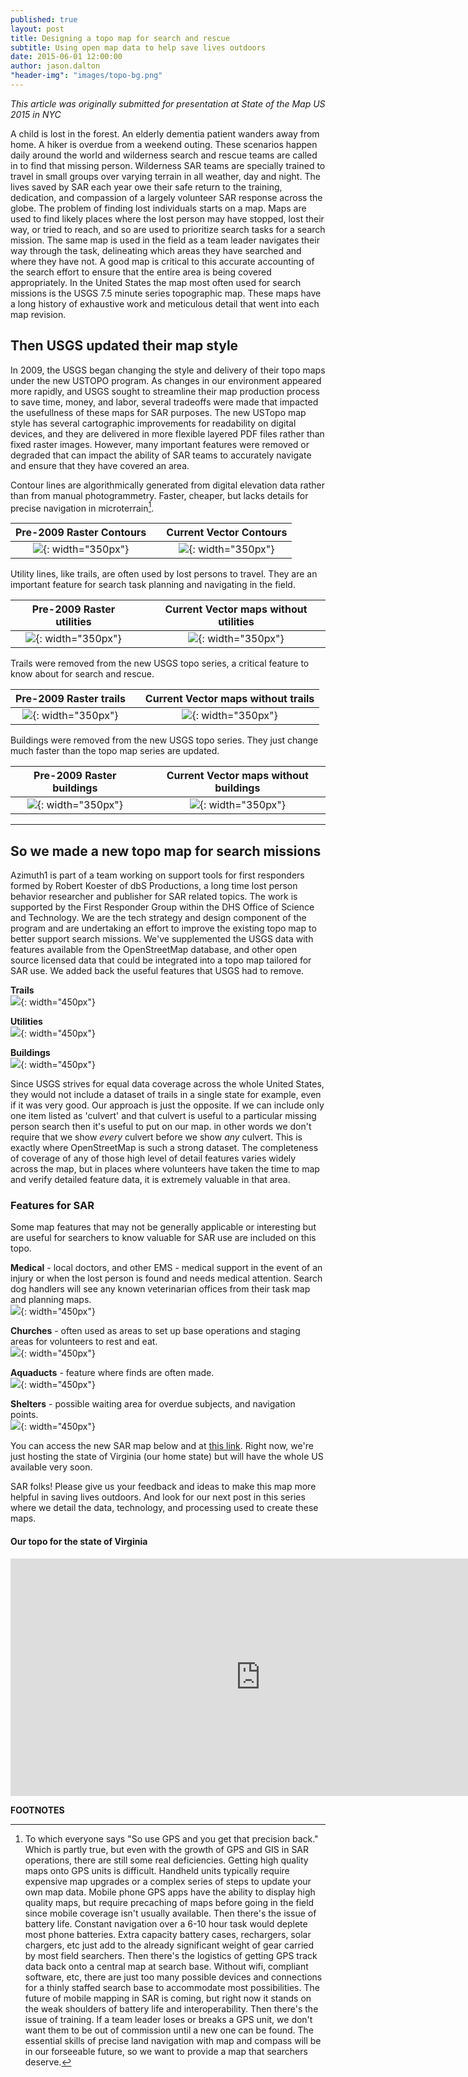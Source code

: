 ```yaml
---
published: true
layout: post
title: Designing a topo map for search and rescue
subtitle: Using open map data to help save lives outdoors
date: 2015-06-01 12:00:00
author: jason.dalton
"header-img": "images/topo-bg.png"
---
```



_This article was originally submitted for presentation at State of the Map US 2015 in NYC_

A child is lost in the forest.  An elderly dementia patient wanders away from home.  A hiker is overdue from a weekend outing.  These scenarios happen daily around the world and wilderness search and rescue teams are called in to find that missing person.  Wilderness SAR teams are specially trained to travel in small groups over varying terrain in all weather, day and night. The lives saved by SAR each year owe their safe return to the training, dedication, and compassion of a largely volunteer SAR response across the globe.  The problem of finding lost individuals starts on a map.  Maps are used to find likely places where the lost person may have stopped, lost their way, or tried to reach, and so are used to prioritize search tasks for a search mission.  The same map is used in the field as a team leader navigates their way through the task, delineating which areas they have searched and where they have not.  A good map is critical to this accurate accounting of the search effort to ensure that the entire area is being covered appropriately. In the United States the map most often used for search missions is the USGS 7.5 minute series topographic map.  These maps have a long history of exhaustive work and meticulous detail that went into each map revision.    

## Then USGS updated their map style

In 2009, the USGS began changing the style and delivery of their topo maps under the new USTOPO program.  As changes in our environment appeared more rapidly, and USGS sought to streamline their map production process to save time, money, and labor, several tradeoffs were made that impacted the usefullness of these maps for SAR purposes.  The new USTopo map style has several cartographic improvements for readability on digital devices, and they are delivered in more flexible layered PDF files rather than fixed raster images.  However, many important features were removed or degraded that can impact the ability of SAR teams to accurately navigate and ensure that they have covered an area.

Contour lines are algorithmically generated from digital elevation data rather than from manual photogrammetry.  Faster, cheaper, but lacks details for precise navigation in microterrain[^1].

|Pre-2009 Raster Contours| |Current Vector Contours|
|:-------------:|-|:-------------:|
| ![]({{site.baseurl}}/images/USGS_old1.png){: width="350px"} | | ![]({{site.baseurl}}/images/USGS_new1.png){: width="350px"} |

   

Utility lines, like trails, are often used by lost persons to travel.  They are an important feature for search task planning and navigating in the field.

| Pre-2009 Raster utilities |  | Current Vector maps without utilities |
|:-------------:|-|:-------------:|
| ![]({{site.baseurl}}/images/USGS_old2.png){: width="350px"} | | ![]({{site.baseurl}}/images/USGS_new2.png){: width="350px"} |

   

Trails were removed from the new USGS topo series, a critical feature to know about for search and rescue.

|Pre-2009 Raster trails| |Current Vector maps without trails|
|:-------------:|-|:-------------:|
| ![]({{site.baseurl}}/images/USGS_old3.png){: width="350px"} | | ![]({{site.baseurl}}/images/USGS_new3.png){: width="350px"} |

  

Buildings were removed from the new USGS topo series.  They just change much faster than the topo map series are updated.

|Pre-2009 Raster buildings| |Current Vector maps without buildings|
|:-------------:|-|:-------------:|
| ![]({{site.baseurl}}/images/usgs-bldg-old.png){: width="350px"} | | ![]({{site.baseurl}}/images/usgs-bldg-new.png){: width="350px"} |

---

## So we made a new topo map for search missions
Azimuth1 is part of a team working on support tools for first responders formed by Robert Koester of dbS Productions, a long time lost person behavior researcher and publisher for SAR related topics. The work is supported by the First Responder Group within the DHS Office of Science and Technology. We are the tech strategy and design component of the program and are undertaking an effort to improve the existing topo map to better support search missions.  We've supplemented the USGS data with features available from the OpenStreetMap database, and other open source licensed data that could be integrated into a topo map tailored for SAR use.
We added back the useful features that USGS had to remove.  

**Trails**  
![]({{site.baseurl}}/images/sar-contour.png){: width="450px"}

**Utilities**  
![]({{site.baseurl}}/images/sar-utility.png){: width="450px"}

**Buildings**  
![]({{site.baseurl}}/images/sar-bldg.png){: width="450px"}

Since USGS strives for equal data coverage across the whole United States, they would not include a dataset of trails in a single state for example, even if it was very good.   Our approach is just the opposite.  If we can include only one item listed as 'culvert' and that culvert is useful to a particular missing person search then it's useful to put on our map.  in other words we don't require that we show _every_ culvert before we show _any_ culvert.   This is exactly where OpenStreetMap is such a strong dataset.  The completeness of coverage of any of those high level of detail features varies widely across the map, but in places where volunteers have taken the time to map and verify detailed feature data, it is extremely valuable in that area.

### Features for SAR
Some map features that may not be generally applicable or interesting but are useful for searchers to know  valuable for SAR use are included on this topo.

**Medical** - local doctors, and other EMS - medical support in the event of an injury or when the lost person is found and needs medical attention.  Search dog handlers will see any known veterinarian offices from their task map and planning maps.  
![]({{site.baseurl}}/images/sar-hospital.png){: width="450px"}

**Churches** - often used as areas to set up base operations and staging areas for volunteers to rest and eat.   
![]({{site.baseurl}}/images/sar-church.png){: width="450px"}

**Aquaducts** - feature where finds are often made.   
![]({{site.baseurl}}/images/sar-aquaduct.png){: width="450px"}

**Shelters** - possible waiting area for overdue subjects, and navigation points.   
![]({{site.baseurl}}/images/sar-shelter.png){: width="450px"}



You can access the new SAR map below and at <a href="http://sandlot.azimuth1.net/FIND/" target="_blank">this link</a>. Right now, we're just hosting the state of Virginia (our home state) but will have the whole US available very soon.

SAR folks! Please give us your feedback and ideas to make this map more helpful in saving lives outdoors.   And look for our next post in this series where we detail the data, technology, and processing used to create these maps.

#### Our topo for the state of Virginia
<iframe class='mapembed' width="800" height="380" src="http://sandlot.azimuth1.net/FIND/" frameborder="0" allowfullscreen></iframe>

**FOOTNOTES**

[^1]: To which everyone says "So use GPS and you get that precision back."  Which is partly true, but even with the growth of GPS and GIS in SAR operations, there are still some real deficiencies.  Getting high quality maps onto GPS units is difficult.  Handheld units typically require expensive map upgrades or a complex series of steps to update your own map data.  Mobile phone GPS apps have the ability to display high quality maps, but require precaching of maps before going in the field since mobile coverage isn't usually available.  Then there's the issue of battery life.  Constant navigation over a 6-10 hour task would deplete most phone batteries.  Extra capacity battery cases, rechargers, solar chargers, etc just add to the already significant weight of gear carried by most field searchers.   Then there's the logistics of getting GPS track data back onto a central map at search base.  Without wifi, compliant software, etc, there are just too many possible devices and connections for a thinly staffed search base to accommodate most possibilities.  The future of mobile mapping in SAR is coming, but right now it stands on the weak shoulders of battery life and interoperability.  Then there's the issue of training.  If a team leader loses or breaks a GPS unit, we don't want them to be out of commission until a new one can be found.  The essential skills of precise land navigation with map and compass will be in our forseeable future, so we want to provide a map that searchers deserve.


